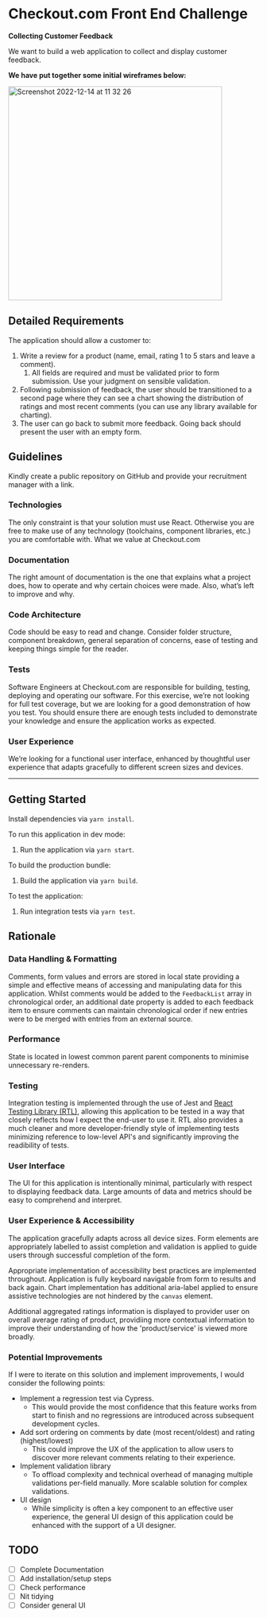 # Checkout.com Front End Challenge

**Collecting Customer Feedback**

We want to build a web application to collect and display customer feedback.

**We have put together some initial wireframes below:**

<img width="430" alt="Screenshot 2022-12-14 at 11 32 26" src="https://user-images.githubusercontent.com/33296316/207584427-2b266f44-e14c-4409-925e-0d71885fa0d9.png">

## Detailed Requirements

The application should allow a customer to:

1. Write a review for a product (name, email, rating 1 to 5 stars and leave a comment).
   1. All fields are required and must be validated prior to form submission. Use your judgment on sensible validation.
2. Following submission of feedback, the user should be transitioned to a second page where they can see a chart showing the distribution of ratings and most recent comments (you can use any library available for charting).
3. The user can go back to submit more feedback. Going back should present the user with
   an empty form.

## Guidelines

Kindly create a public repository on GitHub and provide your recruitment manager with a link.

### Technologies

The only constraint is that your solution must use React. Otherwise you are free to make use of
any technology (toolchains, component libraries, etc.) you are comfortable with.
What we value at Checkout.com

### Documentation

The right amount of documentation is the one that explains what a project does, how to operate
and why certain choices were made. Also, what’s left to improve and why.

### Code Architecture

Code should be easy to read and change. Consider folder structure, component breakdown,
general separation of concerns, ease of testing and keeping things simple for the reader.

### Tests

Software Engineers at Checkout.com are responsible for building, testing, deploying and
operating our software. For this exercise, we’re not looking for full test coverage, but we are
looking for a good demonstration of how you test. You should ensure there are enough tests
included to demonstrate your knowledge and ensure the application works as expected.

### User Experience

We’re looking for a functional user interface, enhanced by thoughtful user experience that
adapts gracefully to different screen sizes and devices.

---

## Getting Started

Install dependencies via `yarn install`.

To run this application in dev mode:

1. Run the application via `yarn start`.

To build the production bundle:

1. Build the application via `yarn build`.

To test the application:

1. Run integration tests via `yarn test`.

## Rationale

### Data Handling & Formatting

Comments, form values and errors are stored in local state providing a simple and effective means of accessing and manipulating data for this application. Whilst comments would be added to the `FeedbackList` array in chronological order, an additional date property is added to each feedback item to ensure comments can maintain chronological order if new entries were to be merged with entries from an external source.

### Performance

State is located in lowest common parent parent components to minimise unnecessary re-renders.

### Testing

Integration testing is implemented through the use of Jest and [React Testing Library (RTL)](https://testing-library.com/docs/react-testing-library/intro), allowing this application to be tested in a way that closely reflects how I expect the end-user to use it. RTL also provides a much cleaner and more developer-friendly style of implementing tests minimizing reference to low-level API's and significantly improving the readibility of tests.

### User Interface

The UI for this application is intentionally minimal, particularly with respect to displaying feedback data. Large amounts of data and metrics should be easy to comprehend and interpret.

### User Experience & Accessibility

The application gracefully adapts across all device sizes. Form elements are appropriately labelled to assist completion and validation is applied to guide users through successful completion of the form.

Appropriate implementation of accessibility best practices are implemented throughout. Application is fully keyboard navigable from form to results and back again. Chart implementation has additional aria-label applied to ensure assistive technologies are not hindered by the `canvas` element.

Additional aggregated ratings information is displayed to provider user on overall average rating of product, providiing more contextual information to improve their understanding of how the 'product/service' is viewed more broadly.

### Potential Improvements

If I were to iterate on this solution and implement improvements, I would consider the following points:

- Implement a regression test via Cypress.
  - This would provide the most confidence that this feature works from start to finish and no regressions are introduced across subsequent development cycles.
- Add sort ordering on comments by date (most recent/oldest) and rating (highest/lowest)
  - This could improve the UX of the application to allow users to discover more relevant comments relating to their experience.
- Implement validation library
  - To offload complexity and technical overhead of managing multiple validations per-field manually. More scalable solution for complex validations.
- UI design
  - While simplicity is often a key component to an effective user experience, the general UI design of this application could be enhanced with the support of a UI designer.

## TODO

- [ ] Complete Documentation
- [ ] Add installation/setup steps
- [ ] Check performance
- [ ] Nit tidying
- [ ] Consider general UI
